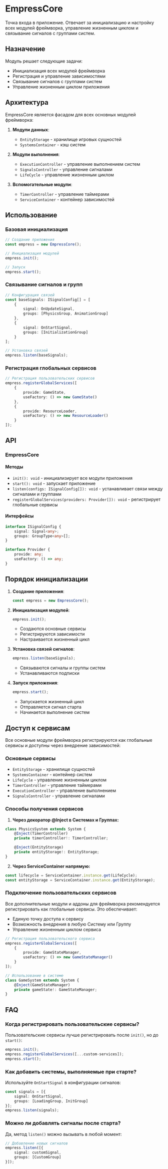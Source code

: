 # EmpressCore

Точка входа в приложение. Отвечает за инициализацию и настройку всех модулей фреймворка, управление жизненным циклом и связывание сигналов с группами систем.

## Назначение

Модуль решает следующие задачи:
- Инициализация всех модулей фреймворка
- Регистрация и управление зависимостями
- Связывание сигналов с группами систем
- Управление жизненным циклом приложения

## Архитектура

EmpressCore является фасадом для всех основных модулей фреймворка:

1. **Модули данных**:
   - `EntityStorage` - хранилище игровых сущностей
   - `SystemsContainer` - кэш систем

2. **Модули выполнения**:
   - `ExecutionController` - управление выполнением систем
   - `SignalsController` - управление сигналами
   - `LifeCycle` - управление жизненным циклом

3. **Вспомогательные модули**:
   - `TimerController` - управление таймерами
   - `ServiceContainer` - контейнер зависимостей

## Использование

### Базовая инициализация

```typescript
// Создание приложения
const empress = new EmpressCore();

// Инициализация модулей
empress.init();

// Запуск
empress.start();
```

### Связывание сигналов и групп

```typescript
// Конфигурация связей
const baseSignals: ISignalConfig[] = [
    {
        signal: OnUpdateSignal,
        groups: [PhysicsGroup, AnimationGroup]
    },
    {
        signal: OnStartSignal,
        groups: [InitializationGroup]
    }
];

// Установка связей
empress.listen(baseSignals);
```

### Регистрация глобальных сервисов

```typescript
// Регистрация пользовательских сервисов
empress.registerGlobalServices([
    { 
        provide: GameState, 
        useFactory: () => new GameState() 
    },
    { 
        provide: ResourceLoader, 
        useFactory: () => new ResourceLoader() 
    }
]);
```

## API

### EmpressCore

#### Методы

- `init(): void` - инициализирует все модули приложения
- `start(): void` - запускает приложение
- `listen(configs: ISignalConfig[]): void` - устанавливает связи между сигналами и группами
- `registerGlobalServices(providers: Provider[]): void` - регистрирует глобальные сервисы

#### Интерфейсы

```typescript
interface ISignalConfig {
    signal: Signal<any>;
    groups: GroupType<any>[];
}

interface Provider {
    provide: any;
    useFactory: () => any;
}
```

## Порядок инициализации

1. **Создание приложения**:
   ```typescript
   const empress = new EmpressCore();
   ```

2. **Инициализация модулей**:
   ```typescript
   empress.init();
   ```
   - Создаются основные сервисы
   - Регистрируются зависимости
   - Настраивается жизненный цикл

3. **Установка связей сигналов**:
   ```typescript
   empress.listen(baseSignals);
   ```
   - Связываются сигналы и группы систем
   - Устанавливаются подписки

4. **Запуск приложения**:
   ```typescript
   empress.start();
   ```
   - Запускается жизненный цикл
   - Отправляется сигнал старта
   - Начинается выполнение систем

## Доступ к сервисам

Все основные модули фреймворка регистрируются как глобальные сервисы и доступны через внедрение зависимостей:

### Основные сервисы

- `EntityStorage` - хранилище сущностей
- `SystemsContainer` - контейнер систем
- `LifeCycle` - управление жизненным циклом
- `TimerController` - управление таймерами
- `ExecutionController` - управление выполнением
- `SignalsController` - управление сигналами

### Способы получения сервисов

1. **Через декоратор @Inject в Системах и Группах:**
```typescript
class PhysicsSystem extends System {
    @Inject(TimerController)
    private timerController!: TimerController;

    @Inject(EntityStorage)
    private entityStorage!: EntityStorage;
}
```

2. **Через ServiceContainer напрямую:**
```typescript
const lifecycle = ServiceContainer.instance.get(LifeCycle);
const entityStorage = ServiceContainer.instance.get(EntityStorage);
```

### Подключение пользовательских сервисов

Все дополнительные модули и аддоны для фреймворка рекомендуется регистрировать как глобальные сервисы. Это обеспечивает:
- Единую точку доступа к сервису
- Возможность внедрения в любую Систему или Группу
- Управление жизненным циклом сервиса

```typescript
// Регистрация пользовательского сервиса
empress.registerGlobalServices([
    { 
        provide: GameStateManager,
        useFactory: () => new GameStateManager()
    }
]);

// Использование в системе
class GameSystem extends System {
    @Inject(GameStateManager)
    private gameState!: GameStateManager;
}
```

## FAQ

### Когда регистрировать пользовательские сервисы?

Пользовательские сервисы лучше регистрировать после `init()`, но до `start()`:

```typescript
empress.init();
empress.registerGlobalServices([...custom-services]);
empress.start();
```

### Как добавить системы, выполняемые при старте?

Используйте `OnStartSignal` в конфигурации сигналов:

```typescript
const signals = [{
    signal: OnStartSignal,
    groups: [LoadingGroup, InitGroup]
}];
empress.listen(signals);
```

### Можно ли добавлять сигналы после старта?

Да, метод `listen()` можно вызывать в любой момент:

```typescript
// Добавление новых сигналов
empress.listen([{
    signal: customSignal,
    groups: [CustomGroup]
}]);
```

